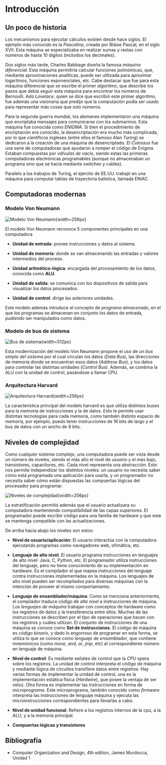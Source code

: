 # Introducción

## Un poco de historia

Los mecanismos para ejecutar cálculos existen desde hace siglos. El ejemplo más conocido es la *Pascalina*, creada por Blaise Pascal, en el siglo XVII. Esta máquina se especializaba en realizar sumas y restas con números de hasta 10 dígitos (incluidos los decimales).

Dos siglos más tarde, Charles Babbage diseña la famosa *máquina diferencial*. Esta máquina permitiría calcular funciones polinómicas, que, mediante aproximaciones analíticas, puede ser utilizada para aproximar logaritmos, funciones exponenciales, etc.
Cabe destacar que fue para esta máquina diferencial que se escribe el primer *algoritmo*, que describe los pasos que debía seguir esta máquina para encontrar los números de Bernoulli. *Ada Lovelace*, quien se dice que escribió este primer algoritmo, fue además una visionaria que predijo que la computación podía ser usado para representar más cosas que solo números.

Para la segunda guerra mundial, los alemanes implementaron una máquina que encriptaba mensajes para comunicarse con los submarinos. Esta máquina fue conocida como *ENIGMA*. Si bien el procedimiento de encriptación era conocido, la desencriptación era mucho más complicada, por lo que científicos ingleses (entre ellos el famoso Alan Turing) se dedicaron a la creación de una máquina de desencriptado. El *Colossus* fue una serie de computadoras que ayudaron a romper el código de Enigma. Estaban compuestas por *válvulas de vacío*, siendo estas las primeras computadoras electrónicas programables (aunque no almacenaban un programa sino que se hacía mediante switches y cables).

Paralelo a los trabajos de Turing, el ejercito de EE.UU. trabajó en una máquina para computar tablas de trayectoria balística, llamada ENIAC.


## Computadoras modernas

### Modelo Von Neumann

![Modelo Von Neumann](00-00-modelo-von-neumann.png){width=256px}

El modelo Von Neumann reconoce 5 componentes principales en una computadora

* **Unidad de entrada**: provee instrucciones y datos al sistema.

* **Unidad de memoria**: donde se van almacenando las entradas y valores intermedios del proceso.

* **Unidad aritmético-lógica**: encargada del procesamiento de los datos, conocida como **ALU**.

* **Unidad de salida**: se comunica con los dispositivos de salida para visualizar los datos procesados.

* **Unidad de control**: dirige las anteriores unidades.

Este modelo además introduce el concepto de *programa almacenado*, en el que los programas se almacenan en conjunto los datos de entrada, pudiendo ser manipulados como datos.

### Modelo de bus de sistema

![Bus de sistema](00-01-bus-de-sistema.png){width=512px}

Esta modernización del modelo Von Neumann propone el uso de un *bus simple del sistema* por el cual circulan los datos (*Data Bus*), las direcciones de memoria donde se encuentran esos datos (*Address Bus*), y los datos para controlar las distintas unidades (*Control Bus*). Además, se combina la ALU con la unidad de control, pasándose a llamar CPU.

### Arquitectura Harvard

![Arquitectura Harvard](00-02-arquitectura-harvard.png){width=256px}

La característica principal del modelo harvard es que utiliza distintos buses para la memoria de instrucciones y la de datos. Esto le permite usar distintas tecnologías para cada memoria, como también distinto espacio de memoria, por ejemplo, puedo tener instrucciones de 16 bits de largo y el bus de datos con un ancho de 8 bits.


## Niveles de complejidad

Como cualquier sistema complejo, una computadora puede ser vista desde un número de niveles, siendo el más alto el nivel de *usuario* y el más bajo, transistores, capacitores, etc. Cada nivel representa una abstracción. Esto nos permite independizar los distintos niveles: un usuario no necesita saber cómo está programada una aplicación para usarla, y un programador no necesita saber cómo están dispuestas las compuertas lógicas del procesador para programar.

![Niveles de complejidad](00-03-niveles-de-complejidad.png){width=256px}

La estratificación permitió además que el usuario actualizara su computadora manteniendo compatibilidad de las capas superiores. El programador puede escribir código para una familia de hardware y que este se mantenga compatible con las actualizaciones.

De arriba hacia abajo los niveles son estos:

* **Nivel de usuario/aplicación**: El usuario interactúa con la computadora ejecutando programas como navegadores web, ofimática, etc.

* **Lenguaje de alto nivel**: El usuario programa instrucciones en lenguajes de alto nivel: Java, C, Python, etc. El programador utiliza instrucciones del lenguaje, pero no tiene conocimiento de su implementación en hardware. Es el compilador el que mapea instrucciones del lenguaje contra instrucciones implementadas en la máquina. Los lenguajes de alto nivel pueden ser recompilados para diversas máquinas con la intención de proveer el mismo comportamiento.

* **Lenguaje de ensamblador/máquina**: Como se menciona anteriormente, el compilador traduce código de *alto nivel* a instrucciones de máquina. Los *lenguajes de máquina* trabajan con conceptos de hardware como los registros de datos y la transferencia entre ellos. Muchas de las instrucciones se describen por el tipo de operaciones que hacen con los registros y cuáles utilizan. El conjunto de instrucciones de una máquina se conoce como **Set de instrucciones**. El código de máquina es *código binario*, y dado lo engorroso de programar en esta forma, se utiliza lo que se conoce como *lenguaje de ensamblador*, que contiene mnemónicos (como *move*, *and*, *or*, *jmp*, etc) al correspondiente número en lenguaje de máquina.

* **Nivel de control**: Es mediante señales de control que la *CPU* opera sobre los registros. La unidad de control interpreta el código de máquina y mediante lógica de circuitos transfiere datos entre registros. Hay varias formas de implementar la unidad de control, una es la implementación estática física (*Hardwire*), que posee la ventaja de ser veloz. Otra forma es implementar las instrucciones en forma de *microprograma*. Este microprograma, también conocido como *firmware* interpreta las instrucciones de lenguaje máquina y ejecuta las microinstrucciones correspondientes para llevarlas a cabo.

* **Nivel de unidad funcional**: Refiere a los registros internos de la cpu, a la *ALU*, y a la memoria principal.

* **Compuertas lógicas y transistores**

## Bibliografía

* Computer Organization and Design, 4th edition, James Murdocca, Unidad 1

